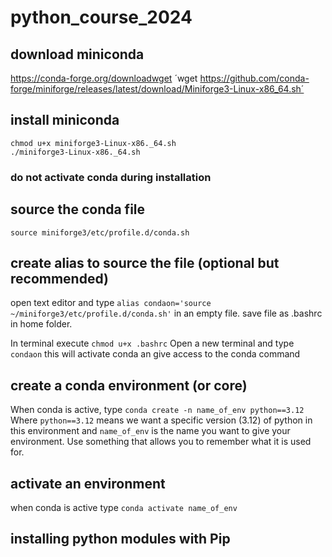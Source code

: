 # python_course_2024

## download miniconda
https://conda-forge.org/downloadwget 
´wget https://github.com/conda-forge/miniforge/releases/latest/download/Miniforge3-Linux-x86_64.sh´


## install miniconda
```
chmod u+x miniforge3-Linux-x86._64.sh
./miniforge3-Linux-x86._64.sh
```

### do not activate conda during installation

## source the conda file
```source miniforge3/etc/profile.d/conda.sh ```

## create alias to source the file (optional but recommended)
open text editor and type 
```alias condaon='source ~/miniforge3/etc/profile.d/conda.sh'```
in an empty file.
save file as .bashrc in home folder.

In terminal execute
```chmod u+x .bashrc```
Open a new terminal and type
```condaon```
this will activate conda an give access to the conda command

## create a conda environment (or core)

When conda is active, type 
```conda create -n name_of_env python==3.12```
Where ```python==3.12``` means we want a specific version (3.12) of python in this environment
and ```name_of_env``` is the name you want to give your environment.
Use something that allows you to remember what it is used for.

## activate an environment
when conda is active type
```conda activate name_of_env```

## installing python modules with Pip



